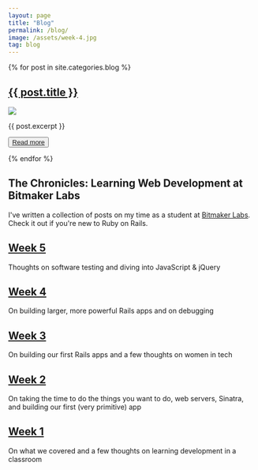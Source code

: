 ```yaml
---
layout: page
title: "Blog"
permalink: /blog/
image: /assets/week-4.jpg
tag: blog
---
```


{% for post in site.categories.blog %}

 
<h2 class="page-list-item"><a class="post-link" href="{{ post.url | prepend: site.baseurl }}"> {{ post.title }}</a></h2>
<img src="{{ post.image }}"/> 
<p> {{ post.excerpt }} </p>
<button><a class="post-link" href="{{ post.url | prepend: site.baseurl }}">Read more</a></button>

{% endfor %}

<h2 class="collection-title"> The Chronicles: Learning Web Development at Bitmaker Labs </h2> 

<p> 
  I've written a collection of posts on my time as a student at <a href="https://bitmakerlabs.com/" target="_blank">Bitmaker Labs</a>. Check it out if you're new to Ruby on Rails. 
</p> 

<h2 class="page-list-item">
  <a href="https://medium.com/the-chronicles-learning-web-development-at/the-chronicles-learning-web-development-at-bitmaker-labs-week-5-549085f536bf" target="_blank"> Week 5</a>
</h2>
<p>Thoughts on software testing and diving into JavaScript & jQuery</p>

<h2 class="page-list-item">
  <a href="https://medium.com/the-chronicles-learning-web-development-at/the-chronicles-learning-web-development-at-bitmaker-labs-week-4-5d106238ebe5" target="_blank"> Week 4</a>
</h2>
<p>On building larger, more powerful Rails apps and on debugging</p>

<h2 class="page-list-item">
  <a href="https://medium.com/the-chronicles-learning-web-development-at/the-chronicles-learning-web-development-at-bitmaker-labs-week-3-4ea646ad5dbf" target="_blank"> Week 3</a>
</h2>
<p>On building our first Rails apps and a few thoughts on women in tech</p>

<h2 class="page-list-item">
<a href="https://medium.com/the-chronicles-learning-web-development-at/the-chronicles-learning-web-development-at-bitmaker-labs-week-2-b5ce9524601a" target="_blank"> Week 2</a>
</h2>
<p>On taking the time to do the things you want to do, web servers, Sinatra, and building our first (very primitive) app</p>

<h2 class="page-list-item">
  <a href="https://medium.com/the-chronicles-learning-web-development-at/the-chronicles-learning-web-development-at-bitmaker-labs-e8e91656c546" target="_blank"> Week 1</a>
</h2>
<p>On what we covered and a few thoughts on learning development in a classroom</p>